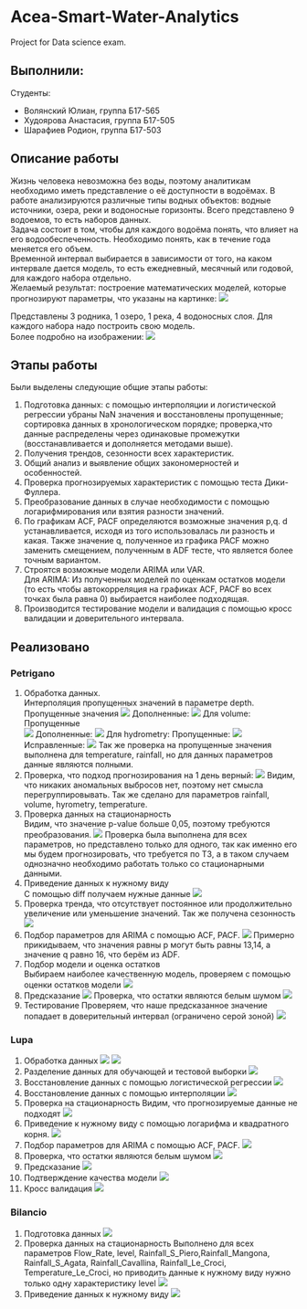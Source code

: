 # Acea-Smart-Water-Analytics
Project for Data science exam.

## Выполнили:
Студенты:
- Волянский Юлиан, группа Б17-565
- Худоярова Анастасия, группа Б17-505
- Шарафиев Родион, группа Б17-503

## Описание работы
Жизнь человека невозможна без воды, поэтому аналитикам необходимо иметь представление о её доступности в водоёмах. В работе анализируются различные типы водных объектов: водные источники, озера, реки и водоносные горизонты.
Всего представлено 9 водоемов, то есть наборов данных. <br/>
Задача состоит в том, чтобы для каждого водоёма понять, что влияет на его водообеспеченность. Необходимо понять, как в течение года меняется его объем.<br/>
Временной интервал выбирается в зависимости от того, на каком интервале дается модель, то есть ежедневный, месячный или годовой, для каждого набора отдельно.<br/>
Желаемый результат: построение математических моделей, которые прогнозируют параметры, что указаны на картинке:
![](img/index.png)

Представлены 3 родника, 1 озеро, 1 река, 4 водоносных слоя. Для каждого набора надо построить свою модель. <br/>
Более подробно на изображении:
![](img/index1.png)

## Этапы работы
Были выделены следующие общие этапы работы:
1. Подготовка данных: с помощью интерполяции и логистической регрессии убраны NaN значения и восстановлены пропущенные; сортировка данных в хронологическом порядке; проверка,что данные распределены через одинаковые промежутки (восстанавливается и дополняется методами выше).
2. Получения трендов, сезонности всех характеристик.
3. Общий анализ и выявление общих закономерностей и особенностей.
4. Проверка прогнозируемых характеристик с помощью теста Дики-Фуллера.
5. Преобразование данных в случае необходимости с помощью логарифмирования или взятия разности значений.
6. По графикам ACF, PACF определяются возможные значения p,q. d устанавливается, исходя из того использовалась ли разность и какая. Также значение q, полученное из графика PACF можно заменить смещением, полученным в ADF тесте, что является более точным вариантом. 
7. Строятся возможные модели ARIMA или VAR. <br/>
Для ARIMA: Из полученных моделей по оценкам остатков модели (то есть чтобы автокорреляция на графиках ACF, PACF во всех точках была равна 0) выбирается наиболее подходящая.
8. Производится тестирование модели и валидация с помощью кросс валидации и доверительного интервала.

## Реализовано
### Petrigano
1. Обработка данных. <br/>
Интерполяция пропущенных значений в параметре depth. <br/>
Пропущенные значения
![](img/depth_mis.png)
Дополненные:
![](img/depth_fixed.png)
Для volume:
Пропущенные<br/>
![](img/volume_mis.png)
Дополненные:
![](img/volume_fixed.png)
Для hydrometry:
Пропущенные:
![](img/hydrometry_mis.png)
Исправленные:
![](img/hydrometry_fix.png)
Так же проверка на пропущенные значения выполнена для temperature, rainfall, но для данных параметров данные являются полными.
2. Проверка, что подход прогнозирования на 1 день верный:
![](img/resample.png)
Видим, что никаких аномальных выбросов нет, поэтому нет смысла перегруппировывать. Так же сделано для параметров rainfall, volume, hyrometry, temperature.
3. Проверка данных на стационарность<br/>
Видим, что значение p-value больше 0,05, поэтому требуются преобразования.
![](img/depth_adf_bad.png)
Проверка была выполнена для всех параметров, но представлено только для одного, так как именно его мы будем прогнозировать, что требуется по ТЗ, а в таком случаем однозначно необходимо работать только со стационарными данными.
4. Приведение данных к нужному виду<br/>
С помощью diff получаем нужные данные
![](img/depth_adf.png)
5. Проверка тренда, что отсутствует постоянное или продолжительно увеличение или уменьшение значений. Так же получена сезонность
![](img/depth_trend.png)
6. Подбор параметров для ARIMA с помощью ACF, PACF.
![](img/depth_acf_pcf.png)
Примерно прикидываем, что значения равны p могут быть равны 13,14, а значение q равно 16, что берём из ADF. 
7. Подбор модели и оценка остатков  <br/>
Выбираем наиболее качественную модель, проверяем с помощью оценки остатков модели 
![](img/depth_residuals.png)
8. Предсказание 
![](img/depth_predict.png)
Проверка, что остатки являются белым шумом
![](img/depth_check.png)
9. Тестирование 
Проверяем, что наше предсказанное значение попадает в доверительный интервал (ограничено серой зоной)
![](img/depth_test.png)

### Lupa
1. Обработка данных
![](img/flow_mis.png)
![](img/mis.png)
2. Разделение данных для обучающей и тестовой выборки
![](img/separate.png)
3. Восстановление данных с помощью логистической регрессии
![](img/flow_pred.png)
4. Восстановление данных с помощью интерполяции
![](img/flow_pred_interp.png)
5. Проверка на стационарность
Видим, что прогнозируемые данные не подходят
![](img/flow_prep.png)
6. Приведение к нужному виду с помощью логарифма и квадратного корня.
![](img/flow_fix.png)
7. Подбор параметров для ARIMA с помощью ACF, PACF.
![](img/flow_acf_pcf.png)
8. Проверка, что остатки являются белым шумом
![](img/flow_est.png)
9. Предсказание
![](img/flow_predict.png)
10. Подтверждение качества модели
![](img/flow_proof.png)
11. Кросс валидация
![](img/flow_cross_valid.png)

### Bilancio
1. Подготовка данных
![](img/balancia_prep.png)
2. Проверка данных на стационарность
Выполнено для всех параметров Flow_Rate, level, Rainfall_S_Piero,Rainfall_Mangona, Rainfall_S_Agata, Rainfall_Cavallina, Rainfall_Le_Croci, Temperature_Le_Croci,  но приводить данные к нужному виду нужно только одну характеристику level
![](img/level_adf.png)
3. Приведение данных к нужному виду
![](img/level_diff.png)

